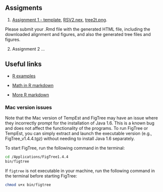 
## Assigments

  1. [Assignment 1 - template](Assignment1/Assignment1Template.Rmd), [RSV2.nex](Assignment1/RSV2.nex), [tree2t.png](Assignment1/tree2t.png).

Please submit your .Rmd file with the generated HTML file, 
including the downloaded alignment and figures, and also the generated tree files and figures.


  2. Assignment 2 ...


## Useful links

- [R examples](RExamples.html)

- [Math in R markdown](https://rmd4sci.njtierney.com/math)

- [More R markdown](https://bookdown.org/yihui/rmarkdown/)


### Mac version issues

Note that the Mac version of TempEst and FigTree may have an issue 
where they incorrectly prompt for the installation of Java 1.6. 
This is a known bug and does not affect the functionality of the programs. 
To run FigTree or TempEst, you can simply extract and launch the executable version
(e.g., FigTree_v1.4.4.tgz) without needing to install Java 1.6 separately.

To start FigTree, run the following command in the terminal: 

```bash
cd /Applications/FigTree1.4.4
bin/figtree 
```

If `figtree` is not executable in your machine, 
run the following command in the terminal before starting FigTree: 

```bash
chmod u+x bin/figtree
```
